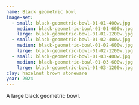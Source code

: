 ```yaml
---
name: Black geometric bowl
image-set:
  - small: black-geometric-bowl-01-01-400w.jpg
    medium: black-geometric-bowl-01-01-600w.jpg
    large: black-geometric-bowl-01-01-1200w.jpg
  - small: black-geometric-bowl-01-02-400w.jpg
    medium: black-geometric-bowl-01-02-600w.jpg
    large: black-geometric-bowl-01-02-1200w.jpg
  - small: black-geometric-bowl-01-03-400w.jpg
    medium: black-geometric-bowl-01-03-600w.jpg
    large: black-geometric-bowl-01-03-1200w.jpg
clay: hazelnut brown stoneware
year: 2024
---
```


A large black geometric bowl.